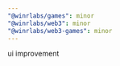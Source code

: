 ```yaml
---
"@winrlabs/games": minor
"@winrlabs/web3": minor
"@winrlabs/web3-games": minor
---
```


ui improvement
